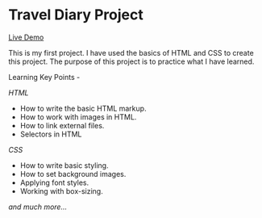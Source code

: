 # Travel Diary Project

[Live Demo](https://travel-diary.netlify.app/index.html)

This is my first project. I have used the basics of HTML and CSS to create this project. The purpose of this project is to practice what I have learned.

Learning Key Points - 

*HTML*
- How to write the basic HTML markup.
- How to work with images in HTML.
- How to link external files.
- Selectors in HTML

*CSS*
- How to write basic styling.
- How to set background images.
- Applying font styles.
- Working with box-sizing.

*and much more...*
